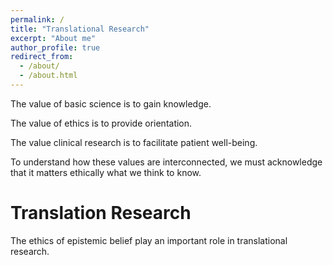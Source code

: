 ```yaml
---
permalink: /
title: "Translational Research"
excerpt: "About me"
author_profile: true
redirect_from: 
  - /about/
  - /about.html
---
```

The value of basic science is to gain knowledge.

The value of ethics is to provide orientation.

The value clinical research is to facilitate patient well-being.

To understand how these values are interconnected, we must acknowledge that it matters ethically what we think to know. 

Translation Research
======
The ethics of epistemic belief play an important role in translational research.


